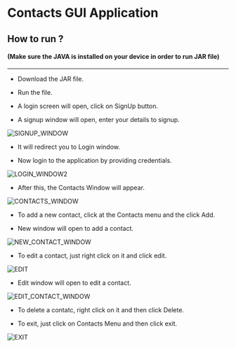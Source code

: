 # Contacts GUI Application

## How to run ? 

#### (Make sure the JAVA is installed on your device in order to run JAR file)
---
*  Download the JAR file.

* Run the file.

* A login screen will open, click on SignUp button.

* A signup window will open, enter your details to signup.


![SIGNUP_WINDOW](https://user-images.githubusercontent.com/40165451/57516137-bf34a180-7331-11e9-9687-9f8ba0b29d83.png)


* It will redirect you to Login window.

* Now login to the application by providing credentials.


![LOGIN_WINDOW2](https://user-images.githubusercontent.com/40165451/57516794-0a9b7f80-7333-11e9-8056-a8486733ec25.png)


* After this, the Contacts Window will appear.


![CONTACTS_WINDOW](https://user-images.githubusercontent.com/40165451/57516931-58b08300-7333-11e9-8341-c4ef9d0cbdad.png)


* To add a new contact, click at the Contacts menu and the click Add.

* New window will open to add a contact.


![NEW_CONTACT_WINDOW](https://user-images.githubusercontent.com/40165451/57517075-a6c58680-7333-11e9-9807-27648b6ee108.png)


* To edit a contact, just right click on it and click edit.

![EDIT](https://user-images.githubusercontent.com/40165451/57517337-3b2fe900-7334-11e9-8b3f-fd72aca18476.png)

* Edit window will open to edit a contact.

![EDIT_CONTACT_WINDOW](https://user-images.githubusercontent.com/40165451/57517403-631f4c80-7334-11e9-8fba-125e931ddc48.png)


* To delete a contatc, right click on it and then click Delete.

* To exit, just click on Contacts Menu and then click exit.

![EXIT](https://user-images.githubusercontent.com/40165451/57517471-8d710a00-7334-11e9-9076-91b8d1b5c481.png)


